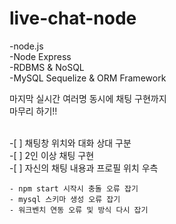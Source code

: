# live-chat-node
-node.js <br>
-Node Express <br>
-RDBMS & NoSQL <br>
-MySQL Sequelize & ORM Framework <br>
<p>마지막 실시간 여러명 동시에 채팅 구현까지 <br>
    마무리 하기!!</p><br>
-[ ] 채팅창 위치와 대화 상대 구분<br>
-[ ] 2인 이상 채팅 구현<br>
-[ ] 자신의 채팅 내용과 프로필 위치 우측<br>
    
    - npm start 시작시 충돌 오류 잡기
    - mysql 스키마 생성 오류 잡기
    - 워크벤치 연동 오류 및 방식 다시 잡기

